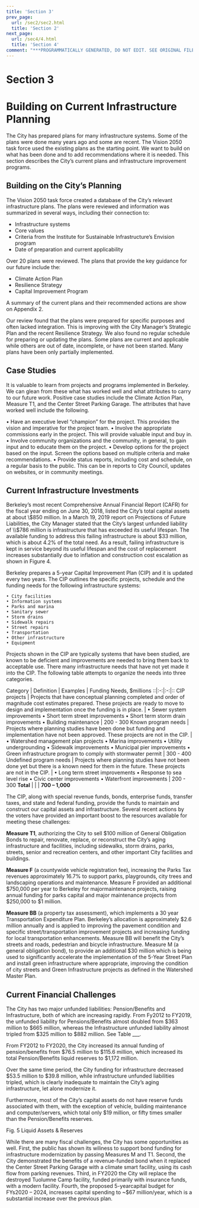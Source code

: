 ```yaml
---
title: 'Section 3'
prev_page:
  url: /sec2/sec2.html
  title: 'Section 2'
next_page:
  url: /sec4/4.html
  title: 'Section 4'
comment: "***PROGRAMMATICALLY GENERATED, DO NOT EDIT. SEE ORIGINAL FILES IN /content***"
---
```

# Section 3
# Building on Current Infrastructure Planning

The City has prepared plans for many infrastructure systems. Some of the plans were done many years ago and some are recent. The Vision 2050 task force used the existing plans as the starting point. We want to build on what has been done and to add recommendations where it is needed. This section describes the City’s current plans and infrastructure improvement programs.

## Building on the City’s Planning

The Vision 2050 task force created a database of the City’s relevant infrastructure plans. The plans were reviewed and information was summarized in several ways, including their connection to:

- Infrastructure systems
- Core values
- Criteria from the Institute for Sustainable Infrastructure’s Envision program
- Date of preparation and current applicability

Over 20 plans were reviewed. The plans that provide the key guidance for our future include the:


- Climate Action Plan
- Resilience Strategy
- Capital Improvement Program

A summary of the current plans and their recommended actions are show on Appendix 2.

Our review found that the plans were prepared for specific purposes and often lacked integration. This is improving with the City Manager’s Strategic Plan and the recent Resilience Strategy. We also found no regular schedule for preparing or updating the plans. Some plans are current and applicable while others are out of date, incomplete, or have not been started. Many plans have been only partially implemented.

## Case Studies 

It is valuable to learn from projects and programs implemented in Berkeley. We can glean from these what has worked well and what attributes to carry to our future work. Positive case studies include the Climate Action Plan, Measure T1, and the Center Street Parking Garage. The attributes that have worked well include the following.

• Have an executive level “champion” for the project. This provides the vision and imperative for the project team.
• Involve the appropriate commissions early in the project. This will provide valuable input and buy in.
• Involve community organizations and the community, in general, to gain input and to educate them on the project.
• Develop options for the project based on the input. Screen the options based on multiple criteria and make recommendations.
• Provide status reports, including cost and schedule, on a regular basis to the public. This can be in reports to City Council, updates on websites, or in community meetings.

## Current Infrastructure Investments

Berkeley’s most recent Comprehensive Annual Financial Report (CAFR) for the fiscal year ending on June 30, 2018, listed the City’s total capital assets at about \\$850 million. In a March 19, 2019 report on Projections of Future Liabilities, the City Manager stated that the City’s largest unfunded liability of \\$786 million is infrastructure that has exceeded its useful lifespan. The available funding to address this failing infrastructure is about \$33 million, which is about 4.2% of the total need. As a result, failing infrastructure is kept in service beyond its useful lifespan and the cost of replacement increases substantially due to inflation and construction cost escalation as shown in Figure 4.




Berkeley prepares a 5-year Capital Improvement Plan (CIP) and it is updated every two years. The CIP outlines the specific projects, schedule and the funding needs for the following infrastructure systems:

    • City facilities
    • Information systems
    • Parks and marina
    • Sanitary sewer
    • Storm drains
    • Sidewalk repairs
    • Street repairs
    • Transportation
    • Other infrastructure
    • Equipment
Projects shown in the CIP are typically systems that have been studied, are known to be deficient and improvements are needed to bring them back to acceptable use. There many infrastructure needs that have not yet made it into the CIP. The following table attempts to organize the needs into three categories.

Category  |  Definition | Examples  |  Funding Needs, \$millions
::|:-:|:-:|::
CIP projects  | Projects that have conceptual planning completed and order of magnitude cost estimates prepared. These projects are ready to move to design and implementation once the funding is in place.
  |      • Sewer system improvements
    • Short term street improvements
    • Short term storm drain improvements
    • Building maintenance |  200 - 300
Known program needs  | Projects where planning studies have been done but funding and implementation have not been approved. These projects are not in the CIP.  |     • Watershed management plan projects
    • Marina improvements
    • Utility undergrounding
    • Sidewalk improvements
    • Municipal pier improvements
    • Green infrastructure program to comply with stormwater permit  |  300 - 400
Undefined program needs  | Projects where planning studies have not been done yet but there is a known need for them in the future. These projects are not in the CIP.
  |     • Long term street improvements
    • Response to sea level rise
    • Civic center improvements
    • Waterfront improvements  |  200 - 300
**Total**  |   |   |  **700 – 1,000**

The CIP, along with special revenue funds, bonds, enterprise funds, transfer taxes, and state and federal funding, provide the funds to maintain and construct our capital assets and infrastructure. Several recent actions by the voters have provided an important boost to the resources available for meeting these challenges:

**Measure T1**, authorizing the City to sell \$100 million of General Obligation Bonds to repair, renovate, replace, or reconstruct the City’s aging infrastructure and facilities, including sidewalks, storm drains, parks, streets, senior and recreation centers, and other important City facilities and buildings.

**Measure F** (a countywide vehicle registration fee), increasing the Parks Tax revenues approximately 16.7% to support parks, playgrounds, city trees and landscaping operations and maintenance. Measure F provided an additional \$750,000 per year to Berkeley for majormaintenance projects, raising annual funding for parks capital and major maintenance projects from \$250,000 to \$1 million.

**Measure BB** (a property tax assessment), which implements a 30 year Transportation Expenditure Plan. Berkeley’s allocation is approximately \$2.6 million annually and is applied to improving the pavement condition and specific street/transportation improvement projects and increasing funding for local transportation enhancements. Measure BB will benefit the City’s streets and roads, pedestrian and bicycle infrastructure. Measure M (a general obligation bond), to provide an additional \$30 million which is being used to significantly accelerate the implementation of the 5-Year Street Plan and install green infrastructure where appropriate, improving the condition of city streets and Green Infrastructure projects as defined in the Watershed Master Plan.

## Current Financial Challenges

The City has two major unfunded liabilities: Pension/Benefits and Infrastructure, both of which are increasing rapidly. From Fy2012 to FY2019, the unfunded liability for Pensions/Benefits almost doubled from \$363 million to \$665 million, whereas the Infrastructure unfunded liability almost tripled from \$325 million to \$882 million. See Table ___.

From FY2012 to FY2020, the City increased its annual funding of pension/benefits from \$76.5 million to \$115.6 million, which increased its total Pension/Benefits liquid reserves to \$1,172 million.

Over the same time period, the City funding for infrastructure decreased \$53.5 million to \$39.8 million, while infrastructure unfunded liabilities tripled, which is clearly inadequate to maintain the City’s aging infrastructure, let alone modernize it.

Furthermore, most of the City’s capital assets do not have reserve funds associated with them, with the exception of vehicle, building maintenance and computer/servers, which total only \$19 million, or fifty times smaller than the Pension/Benefits reserves.

Fig. 5  Liquid Assets & Reserves

While there are many fiscal challenges, the City has some opportunities as well. First, the public has shown its wiliness to support bond funding for infrastructure modernization by passing Measures M and T1. Second, the City demonstrated the benefits of a revenue-funded bond when it replaced the Center Street Parking Garage with a climate smart facility, using its cash flow from parking revenues. Third, in FY2020 the City will replace the destroyed Tuolumne Camp facility, funded primarily with insurance funds, with a modern facility. Fourth, the proposed 5-yearcapital budget for FYs2020 – 2024, increases capital spending to ~\$67 million/year, which is a substantial increase over the previous plan.
